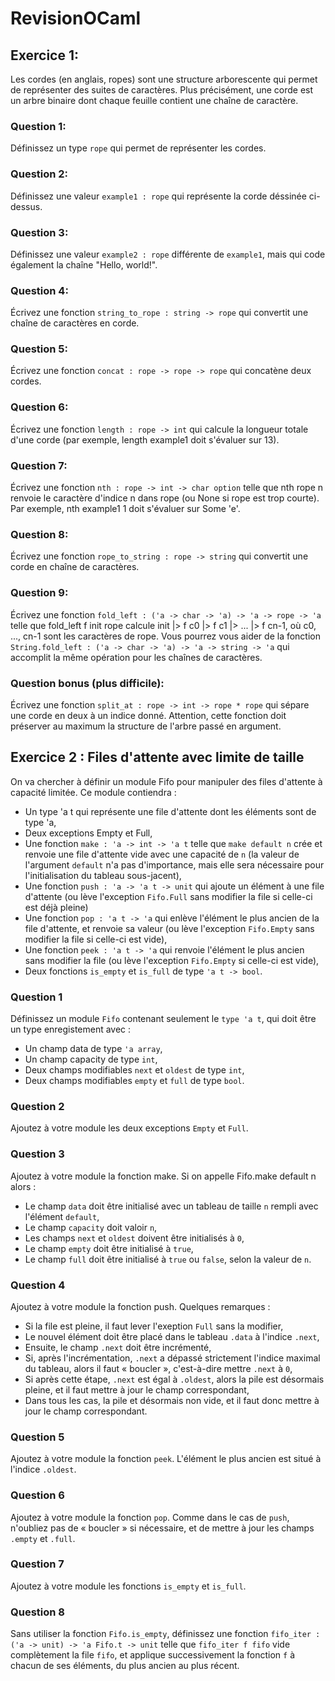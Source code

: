 # RevisionOCaml

## Exercice 1:

Les cordes (en anglais, ropes) sont une structure arborescente qui permet de représenter des suites de caractères. 
Plus précisément, une corde est un arbre binaire dont chaque feuille contient une chaîne de caractère.

### Question 1: 
Définissez un type `rope` qui permet de représenter les cordes.

### Question 2: 
Définissez une valeur `example1 : rope` qui représente la corde déssinée ci-dessus.

### Question 3: 
Définissez une valeur `example2 : rope` différente de `example1`, mais qui code également la chaîne "Hello, world!".

### Question 4: 
Écrivez une fonction `string_to_rope : string -> rope` qui convertit une chaîne de caractères en corde.

### Question 5: 
Écrivez une fonction `concat : rope -> rope -> rope` qui concatène deux cordes.

### Question 6: 
Écrivez une fonction `length : rope -> int` qui calcule la longueur totale d'une corde (par exemple, length example1 doit s'évaluer sur 13).

### Question 7: 
Écrivez une fonction `nth : rope -> int -> char option` telle que nth rope n renvoie le caractère d'indice n dans rope (ou None si rope est trop courte). Par exemple, nth example1 1 doit s'évaluer sur Some 'e'.

### Question 8: 
Écrivez une fonction `rope_to_string : rope -> string` qui convertit une corde en chaîne de caractères.

### Question 9: 
Écrivez une fonction `fold_left : ('a -> char -> 'a) -> 'a -> rope -> 'a` telle que fold_left f init rope calcule init |> f c0 |> f c1 |> ... |> f cn-1, où c0, ..., cn-1 sont les caractères de rope. Vous pourrez vous aider de la fonction `String.fold_left : ('a -> char -> 'a) -> 'a -> string -> 'a` qui accomplit la même opération pour les chaînes de caractères.

### Question bonus (plus difficile): 
Écrivez une fonction `split_at : rope -> int -> rope * rope` qui sépare une corde en deux à un indice donné. 
Attention, cette fonction doit préserver au maximum la structure de l'arbre passé en argument.

## Exercice 2 : Files d'attente avec limite de taille

On va chercher à définir un module Fifo pour manipuler des files d'attente à capacité limitée. Ce module contiendra :

  - Un type 'a t qui représente une file d'attente dont les éléments sont de type 'a,
  - Deux exceptions Empty et Full,
  - Une fonction `make : 'a -> int -> 'a t` telle que `make default n` crée et renvoie une file d'attente vide avec une capacité de `n` (la valeur de l'argument `default` n'a pas d'importance, mais elle sera nécessaire pour l'initialisation du tableau sous-jacent),
  - Une fonction `push : 'a -> 'a t -> unit` qui ajoute un élément à une file d'attente (ou lève l'exception `Fifo.Full` sans modifier la file si celle-ci est déjà pleine)
  - Une fonction `pop : 'a t -> 'a` qui enlève l'élément le plus ancien de la file d'attente, et renvoie sa valeur (ou lève l'exception `Fifo.Empty` sans modifier la file si celle-ci est vide),
  - Une fonction `peek : 'a t -> 'a` qui renvoie l'élément le plus ancien sans modifier la file (ou lève l'exception `Fifo.Empty` si celle-ci est vide),
  - Deux fonctions `is_empty` et `is_full` de type `'a t -> bool`.

### Question 1

Définissez un module `Fifo` contenant seulement le `type 'a t`, qui doit être un type enregistement avec :

   - Un champ data de type `'a array`,
   - Un champ capacity de type `int`,
   - Deux champs modifiables `next` et `oldest` de type `int`,
   - Deux champs modifiables `empty` et `full` de type `bool`.

### Question 2 

Ajoutez à votre module les deux exceptions `Empty` et `Full`.

### Question 3 

Ajoutez à votre module la fonction make. Si on appelle Fifo.make default n alors :

   - Le champ `data` doit être initialisé avec un tableau de taille `n` rempli avec l'élément `default`,
   - Le champ `capacity` doit valoir `n`,
   - Les champs `next` et `oldest` doivent être initialisés à `0`,
   - Le champ `empty` doit être initialisé à `true`,
   - Le champ `full` doit être initialisé à `true` ou `false`, selon la valeur de `n`.

### Question 4 

Ajoutez à votre module la fonction push. Quelques remarques :

   - Si la file est pleine, il faut lever l'exeption `Full` sans la modifier,
   - Le nouvel élément doit être placé dans le tableau `.data` à l'indice `.next`,
   - Ensuite, le champ `.next` doit être incrémenté,
   - Si, après l'incrémentation, `.next` a dépassé strictement l'indice maximal du tableau, alors il faut « boucler », c'est-à-dire mettre `.next` à `0`,
   - Si après cette étape, `.next` est égal à `.oldest`, alors la pile est désormais pleine, et il faut mettre à jour le champ correspondant,
   - Dans tous les cas, la pile et désormais non vide, et il faut donc mettre à jour le champ correspondant.

### Question 5 

 Ajoutez à votre module la fonction `peek`. L'élément le plus ancien est situé à l'indice `.oldest`.

### Question 6 

Ajoutez à votre module la fonction `pop`. Comme dans le cas de `push`, n'oubliez pas de « boucler » si nécessaire, et de mettre à jour les champs `.empty` et `.full`.

### Question 7 

Ajoutez à votre module les fonctions `is_empty` et `is_full`.

### Question 8 

Sans utiliser la fonction `Fifo.is_empty`, définissez une fonction `fifo_iter : ('a -> unit) -> 'a Fifo.t -> unit` telle que `fifo_iter f fifo` vide complètement la file `fifo`, et applique successivement la fonction `f` à chacun de ses éléments, du plus ancien au plus récent.

